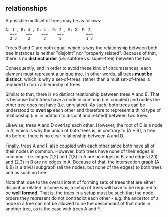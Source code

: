 
<!-- ======================================================================= -->
## relationships

A possible multiset of trees may be as follows:

```
A: 1 , B: 4 , C: 4 , D: 2 , E: 2, F: 2
  ===    ===    ===    ===          ===
  2 3     2      2      5           1 3
```

Trees B and C are both equal, which is why the relationship between both tree
instances is neither "disjoint" nor "properly related". Because of that, there
is no **distinct order** (i.e. subtree vs. super-tree) between the two.

Consequently, and in order to avoid these kind of circumstances, each element
must represent a unique tree. In other words, all trees **must be distinct**,
which is why a set-of-trees, rather than a multiset-of-trees is required to
form a hierarchy of trees.

Similar to that, there is no distinct relationship between trees A and B. That
is because both trees have a node in common (i.e. coupled) and nodes the other
tree does not have (i.e. unrelated). As such, both trees can be understood to
**overlap** each other and therefore to represent a third type of relationship
(i.e. in addtion to disjoint and related) between two trees.

Likewise, trees A and D overlap each other. However, the root of D is a node
in A, which is why the union of both trees is, in contrary to (A + B), a tree.
As before, there is no clear relationship between A and D.

Finally, trees A and F also coupled with each other since both have all of their
nodes in common. However, both trees have none of their edges in common - i.e.
edges (1,2) and (1,3) in A are no edges in B, and edges (2,1) and (2,3) in B
are no edges in A. Because of that, the intersection graph (A & B) is a trivial
subgraph (all the nodes, but none of the edges) to both trees and as such no
tree.

Note that, due to the overall intent of forming sets of trees that are either
disjoint or related in some way, a setup of trees will have to be required to
be **well formed**. That is, the trees in a setup must be such that the node
orders they represent do not contradict each other - e.g. the ancestor of a
node in a tree can not be allowed to be the descendant of that node in another
tree, as is the case with trees A and F.
